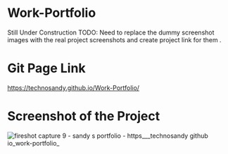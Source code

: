 # Work-Portfolio

Still Under Construction
TODO: Need to replace the dummy screenshot images with the real project screenshots and create project link for them . 

# Git Page Link
https://technosandy.github.io/Work-Portfolio/

# Screenshot of the Project
![fireshot capture 9 - sandy s portfolio - https___technosandy github io_work-portfolio_](https://cloud.githubusercontent.com/assets/22931190/21593567/87ae7002-d13e-11e6-8bde-73de96851ab8.png)

